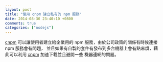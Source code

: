 ```yaml
---
layout: post
title: "使用 cnpm 建立私有的 npm 服務"
date: 2014-08-30 23:40:10 +0800
comments: true
categories: ["nodejs"]
---
```


<!-- more -->


[cnpm] 可以讓使用者建立給企業用的 npm 服務，由於公司政策的關係有時候連接 npm 服務會有問題，
並且如果有自製的套件有發布到多台機器上會有點麻煩，藉此可以利用 [cnpm] 加速下載並且避開一些
機器連網的問題。

[cnpm]:http://cnpmjs.org/